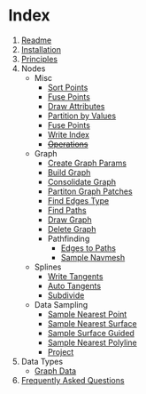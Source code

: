 # Index

1. [Readme](../Readme.md)
1. [Installation](Installation.md)
1. [Principles](Principles.md)
1. Nodes
    - Misc
        - [Sort Points](PCGExSortPoints.md)
        - [Fuse Points](PCGExFusePoints.md)
        - [Draw Attributes](PCGExDrawAttributes.md)
        - [Partition by Values](PCGExPartitionByValues.md)
        - [Fuse Points](PCGExFusePoints.md)
        - [Write Index](PCGExWriteIndex.md)
        - ~~[Operations](PCGExOperations.md)~~
    - Graph
        - [Create Graph Params](PCGExCreateGraphParams.md)
        - [Build Graph](PCGExBuildGraph.md)
        - [Consolidate Graph](PCGExConsolidateGraph.md)
        - [Partiton Graph Patches](PCGExFindEdgePatches.md)
        - [Find Edges Type](PCGExFindEdgesType.md)
        - [Find Paths](PCGExFindPaths.md)
        - [Draw Graph](PCGExDrawGraph.md)
        - [Delete Graph](PCGExDeleteGraph.md)
        - Pathfinding
            - [Edges to Paths](PCGExEdgesToPaths.md)
            - [Sample Navmesh](PCGExSampleNavmesh.md)
    - Splines
        - [Write Tangents](PCGExWriteTangents.md)
        - [Auto Tangents](PCGExAutoTangents.md)
        - [Subdivide](PCGExSubdivide.md)
    - Data Sampling
        - [Sample Nearest Point](PCGExSampleNearestPoint.md)
        - [Sample Nearest Surface](PCGExSampleNearestSurface.md)
        - [Sample Surface Guided](PCGExSampleSurfaceGuided.md)
        - [Sample Nearest Polyline](PCGExSampleNearestPolyline.md)
        - [Project](PCGExProject.md)
1. Data Types
    - [Graph Data](PCGExGraphData.md)
1. [Frequently Asked Questions](FAQ.md)